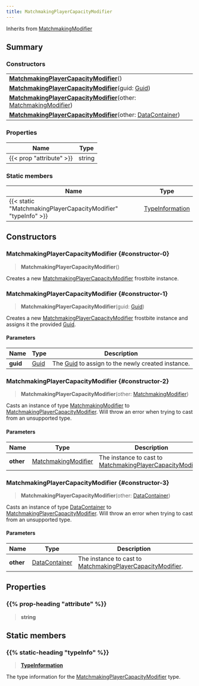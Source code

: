 ```yaml
---
title: MatchmakingPlayerCapacityModifier
---
```


Inherits from [MatchmakingModifier](/vext/ref/fb/matchmakingmodifier)

## Summary

### Constructors

|  |
| --- |
| **[MatchmakingPlayerCapacityModifier](#constructor-0)**() |
| **[MatchmakingPlayerCapacityModifier](#constructor-1)**(guid: [Guid](/vext/ref/shared/type/guid)) |
| **[MatchmakingPlayerCapacityModifier](#constructor-2)**(other: [MatchmakingModifier](/vext/ref/fb/matchmakingmodifier)) |
| **[MatchmakingPlayerCapacityModifier](#constructor-3)**(other: [DataContainer](/vext/ref/shared/type/datacontainer)) |

### Properties

| Name | Type |
| ---- | ---- |
| {{< prop "attribute" >}} | string |

### Static members

| Name | Type |
| ---- | ---- |
| {{< static "MatchmakingPlayerCapacityModifier" "typeInfo" >}} | [TypeInformation](/vext/ref/shared/type/typeinformation) |

## Constructors

### MatchmakingPlayerCapacityModifier {#constructor-0}

> **MatchmakingPlayerCapacityModifier**()

Creates a new [MatchmakingPlayerCapacityModifier](/vext/ref/fb/matchmakingplayercapacitymodifier) frostbite instance.

### MatchmakingPlayerCapacityModifier {#constructor-1}

> **MatchmakingPlayerCapacityModifier**(guid: [Guid](/vext/ref/shared/type/guid))

Creates a new [MatchmakingPlayerCapacityModifier](/vext/ref/fb/matchmakingplayercapacitymodifier) frostbite instance and assigns it the provided [Guid](/vext/ref/shared/type/guid).

#### Parameters

| Name | Type | Description |
| ---- | ---- | ----------- |
| **guid** | [Guid](/vext/ref/shared/type/guid) | The [Guid](/vext/ref/shared/type/guid) to assign to the newly created instance. |

### MatchmakingPlayerCapacityModifier {#constructor-2}

> **MatchmakingPlayerCapacityModifier**(other: [MatchmakingModifier](/vext/ref/fb/matchmakingmodifier))

Casts an instance of type [MatchmakingModifier](/vext/ref/fb/matchmakingmodifier) to [MatchmakingPlayerCapacityModifier](/vext/ref/fb/matchmakingplayercapacitymodifier). Will throw an error when trying to cast from an unsupported type.

#### Parameters

| Name | Type | Description |
| ---- | ---- | ----------- |
| **other** | [MatchmakingModifier](/vext/ref/fb/matchmakingmodifier) | The instance to cast to [MatchmakingPlayerCapacityModifier](/vext/ref/fb/matchmakingplayercapacitymodifier). |

### MatchmakingPlayerCapacityModifier {#constructor-3}

> **MatchmakingPlayerCapacityModifier**(other: [DataContainer](/vext/ref/shared/type/datacontainer))

Casts an instance of type [DataContainer](/vext/ref/shared/type/datacontainer) to [MatchmakingPlayerCapacityModifier](/vext/ref/fb/matchmakingplayercapacitymodifier). Will throw an error when trying to cast from an unsupported type.

#### Parameters

| Name | Type | Description |
| ---- | ---- | ----------- |
| **other** | [DataContainer](/vext/ref/shared/type/datacontainer) | The instance to cast to [MatchmakingPlayerCapacityModifier](/vext/ref/fb/matchmakingplayercapacitymodifier). |

## Properties

### {{% prop-heading "attribute" %}}

> **string**

## Static members

### {{% static-heading "typeInfo" %}}

> **[TypeInformation](/vext/ref/shared/type/typeinformation)**

The type information for the [MatchmakingPlayerCapacityModifier](/vext/ref/fb/matchmakingplayercapacitymodifier) type.

